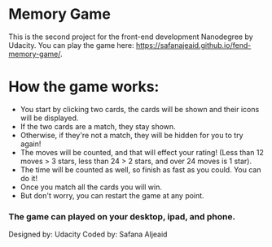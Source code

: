 # Memory Game
This is the second project for the front-end development Nanodegree by Udacity.
You can play the game here: https://safanajeaid.github.io/fend-memory-game/.

# How the game works:
- You start by clicking two cards, the cards will be shown and their icons will be displayed.
- If the two cards are a match, they stay shown.
- Otherwise, if they're not a match, they will be hidden for you to try again!
- The moves will be counted, and that will effect your rating! (Less than 12 moves > 3 stars, less than 24 > 2 stars, and over 24 moves is 1 star).
- The time will be counted as well, so finish as fast as you could. You can do it!
- Once you match all the cards you will win. 
- But don't worry, you can restart the game at any point.

### The game can played on your desktop, ipad, and phone.

Designed by: Udacity
Coded by: Safana Aljeaid
